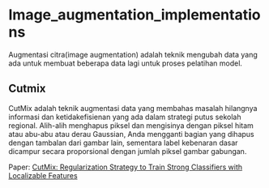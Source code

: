 # Image_augmentation_implementations
Augmentasi citra(image augmentation) adalah teknik mengubah data yang ada untuk membuat beberapa data lagi untuk proses pelatihan model.

## Cutmix 
CutMix adalah teknik augmentasi data yang membahas masalah hilangnya informasi dan ketidakefisienan yang ada dalam strategi putus sekolah regional. Alih-alih menghapus piksel dan mengisinya dengan piksel hitam atau abu-abu atau derau Gaussian, Anda mengganti bagian yang dihapus dengan tambalan dari gambar lain, sementara label kebenaran dasar dicampur secara proporsional dengan jumlah piksel gambar gabungan.

Paper: <a href="https://arxiv.org/pdf/1905.04899.pdf"> CutMix: Regularization Strategy to Train Strong Classifiers with Localizable Features</a>


